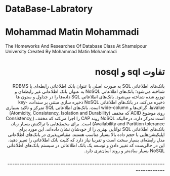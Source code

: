 # DataBase-Labratory
# Mohammad Matin Mohammadi
The Homeworks And Researches Of Database Class At Shamsipour University
Created By Mohammad Matin Mohammadi 

<div dir="rtl"> 
  <h1>تفاوت sql  و nosql</h1>
بانک‌های اطلاعاتی SQL به صورت اصلی با عنوان بانک اطلاعاتی رابطه‌ای یا RDBMS شناخته می‌شود؛ بانک‌های اطلاعاتی NoSQL به عنوان بانک اطلاعاتی غیر رابطه‌ای و توزیع شده شناخته می‌شود.
بانک‌های اطلاعاتی SQL داده‌ها را در جداول و ستون ها ذخیره می‌کند، در بانک‌های اطلاعاتی NoSQL ذخیره سازی مبتنی بر سندات، key-valueها، گراف‌ها و wide-column است.
بانک‌های اطلاعاتی SQL تمرکز و تاکید بسیاری روی موضوع ACID که مخفف (Atomicity, Consistency, Isolation and Durability) است تمرکز دارد، درحالیکه NoSQL روند CAP را اجرا می‌کند که مخفف (Consistency, Availability and Partition tolerance) است. 
برای محیط‌هایی با تراکنش بسیار زیاد، بانک‌های اطلاعاتی SQL توانایی بهتری را از خودشان نشان داده‌اند، این مورد برای اپلیکیشن‌هایی با حجم داده بالا بسیار مناسب هستند.
مقیاس‌پذیری در بانک‌های اطلاعاتی مدل رابطه‌ای بسیار سخت است و تقریبا نیاز دارد که کلیت بانک اطلاعاتی را تغییر دهید، این در حالی‌ست که تغییر دادن و توسعه یک بانک اطلاعاتی در سیستم بانک‌های اطلاعاتی NoSQL بسیار ساده‌تر و روند آسان‌تری دارد.
  <h3>-----------------------------------------------------------------------------</h3>
